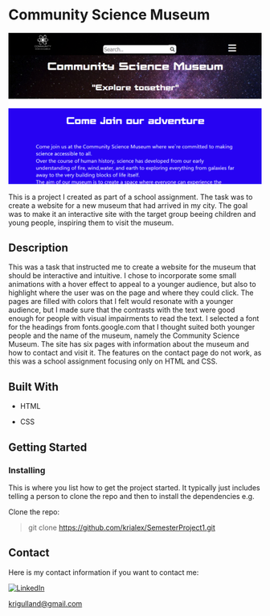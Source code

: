# Community Science Museum

![Screenshot of the home page of the site](/img/ScreenshotOfPage.png "The home page")

This is a project I created as part of a school assignment. The task was to create a website for a new museum that had arrived in my city. The goal was to make it an interactive site with the target group beeing children and young people, inspiring them to visit the museum.

## Description

This was a task that instructed me to create a website for the museum that should be interactive and intuitive. I chose to incorporate some small animations with a hover effect to appeal to a younger audience, but also to highlight where the user was on the page and where they could click. The pages are filled with colors that I felt would resonate with a younger audience, but I made sure that the contrasts with the text were good enough for people with visual impairments to read the text. I selected a font for the headings from fonts.google.com that I thought suited both younger people and the name of the museum, namely the Community Science Museum. The site has six pages with information about the museum and how to contact and visit it. The features on the contact page do not work, as this was a school assignment focusing only on HTML and CSS.

## Built With

- HTML

- CSS

## Getting Started

### Installing

This is where you list how to get the project started. It typically just includes telling a person to clone the repo and then to install the dependencies e.g.

Clone the repo:

> git clone https://github.com/krialex/SemesterProject1.git

## Contact

Here is my contact information if you want to contact me:

[![LinkedIn](https://img.shields.io/badge/LinkedIn-Kristine-blue)](https://www.linkedin.com/in/kristine-alexandersen-14144070/)

<krigulland@gmail.com>
